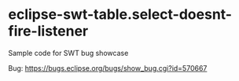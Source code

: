 # eclipse-swt-table.select-doesnt-fire-listener
Sample code for SWT bug showcase

Bug: https://bugs.eclipse.org/bugs/show_bug.cgi?id=570667
